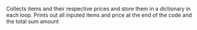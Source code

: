 Collects items and their respective prices and store them in a dictionary in each loop. 
Prints out all inputed items and price at the end of the code and the total sum amount

